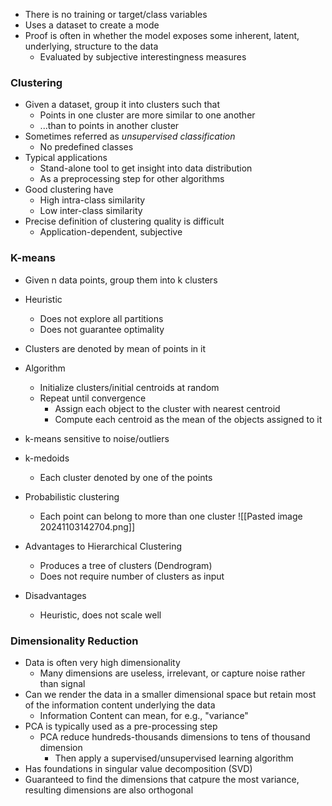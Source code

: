 - There is no training or target/class variables
- Uses a dataset to create a mode
- Proof is often in whether the model exposes some inherent, latent, underlying, structure to the data
	- Evaluated by subjective interestingness measures

### Clustering
- Given a dataset, group it into clusters such that
	- Points in one cluster are more similar to one another
	- ...than to points in another cluster
- Sometimes referred as *unsupervised classification*
	- No predefined classes
- Typical applications
	- Stand-alone tool to get insight into data distribution
	- As a preprocessing step for other algorithms 
- Good clustering have
	- High intra-class similarity
	- Low inter-class similarity
- Precise definition of clustering quality is difficult
	- Application-dependent, subjective


### K-means
- Given n data points, group them into k clusters
- Heuristic
	- Does not explore all partitions
	- Does not guarantee optimality
- Clusters are denoted by mean of points in it
- Algorithm
	- Initialize clusters/initial centroids at random
	- Repeat until convergence
		- Assign each object to the cluster with nearest centroid
		- Compute each centroid as the mean of the objects assigned to it
- k-means sensitive to noise/outliers
- k-medoids
	- Each cluster denoted by one of the points 
- Probabilistic clustering
	- Each point can belong to more than one cluster
![[Pasted image 20241103142704.png]]

- Advantages to Hierarchical Clustering
	- Produces a tree of clusters (Dendrogram)
	- Does not require number of clusters as input
- Disadvantages
	- Heuristic, does not scale well


### Dimensionality Reduction
- Data is often very high dimensionality
	- Many dimensions are useless, irrelevant, or capture noise rather than signal
- Can we render the data in a smaller dimensional space but retain most of the information content underlying the data
	- Information Content can mean, for e.g., "variance"
- PCA is typically used as a pre-processing step
	- PCA reduce hundreds-thousands dimensions to tens of thousand dimension
		- Then apply a supervised/unsupervised learning algorithm
- Has foundations in singular value decomposition (SVD)
- Guaranteed to find the dimensions that catpure the most variance, resulting dimensions are also orthogonal
